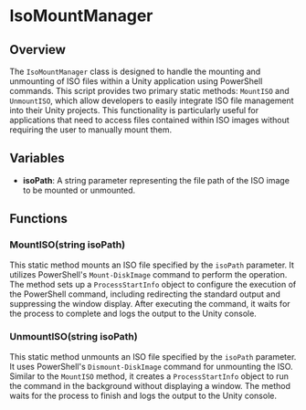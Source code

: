 # IsoMountManager

## Overview
The `IsoMountManager` class is designed to handle the mounting and unmounting of ISO files within a Unity application using PowerShell commands. This script provides two primary static methods: `MountISO` and `UnmountISO`, which allow developers to easily integrate ISO file management into their Unity projects. This functionality is particularly useful for applications that need to access files contained within ISO images without requiring the user to manually mount them.

## Variables
- **isoPath**: A string parameter representing the file path of the ISO image to be mounted or unmounted.

## Functions

### MountISO(string isoPath)
This static method mounts an ISO file specified by the `isoPath` parameter. It utilizes PowerShell's `Mount-DiskImage` command to perform the operation. The method sets up a `ProcessStartInfo` object to configure the execution of the PowerShell command, including redirecting the standard output and suppressing the window display. After executing the command, it waits for the process to complete and logs the output to the Unity console.

### UnmountISO(string isoPath)
This static method unmounts an ISO file specified by the `isoPath` parameter. It uses PowerShell's `Dismount-DiskImage` command for unmounting the ISO. Similar to the `MountISO` method, it creates a `ProcessStartInfo` object to run the command in the background without displaying a window. The method waits for the process to finish and logs the output to the Unity console.